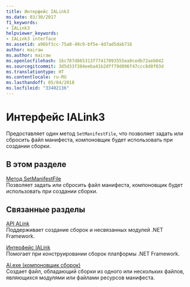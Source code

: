 ```yaml
---
title: Интерфейс IALink3
ms.date: 03/30/2017
f1_keywords:
- IALink3
helpviewer_keywords:
- IALink3 interface
ms.assetid: a96bf3cc-75a0-49c9-bf5e-4d7ad5dab716
author: mairaw
ms.author: mairaw
ms.openlocfilehash: 16c787d865313f77417093555ea0cedb72aeb042
ms.sourcegitcommit: 3d5d33f384eeba41b2dff79d096f47ccc8d8f03d
ms.translationtype: HT
ms.contentlocale: ru-RU
ms.lasthandoff: 05/04/2018
ms.locfileid: "33402136"
---
```

# <a name="ialink3-interface"></a>Интерфейс IALink3
Предоставляет один метод `SetManifestFile`, что позволяет задать или сбросить файл манифеста, компоновщик будет использовать при создании сборки.  
  
## <a name="in-this-section"></a>В этом разделе  
 [Метод SetManifestFile](../../../../docs/framework/unmanaged-api/alink/setmanifestfile-method.md)  
 Позволяет задать или сбросить файл манифеста, компоновщик будет использовать при создании сборки.  
  
## <a name="related-sections"></a>Связанные разделы  
 [API ALink](../../../../docs/framework/unmanaged-api/alink/index.md)  
 Поддерживает создание сборок и несвязанных модулей .NET Framework.  
  
 [Интерфейс IALink](../../../../docs/framework/unmanaged-api/alink/ialink-interface.md)  
 Помогает при конструировании сборок платформы .NET Framework.  
  
 [Al.exe (компоновщик сборок)](../../../../docs/framework/tools/al-exe-assembly-linker.md)  
 Создает файл, обладающий сборки из одного или нескольких файлов, являющихся модулями или файлами ресурсов манифеста.
